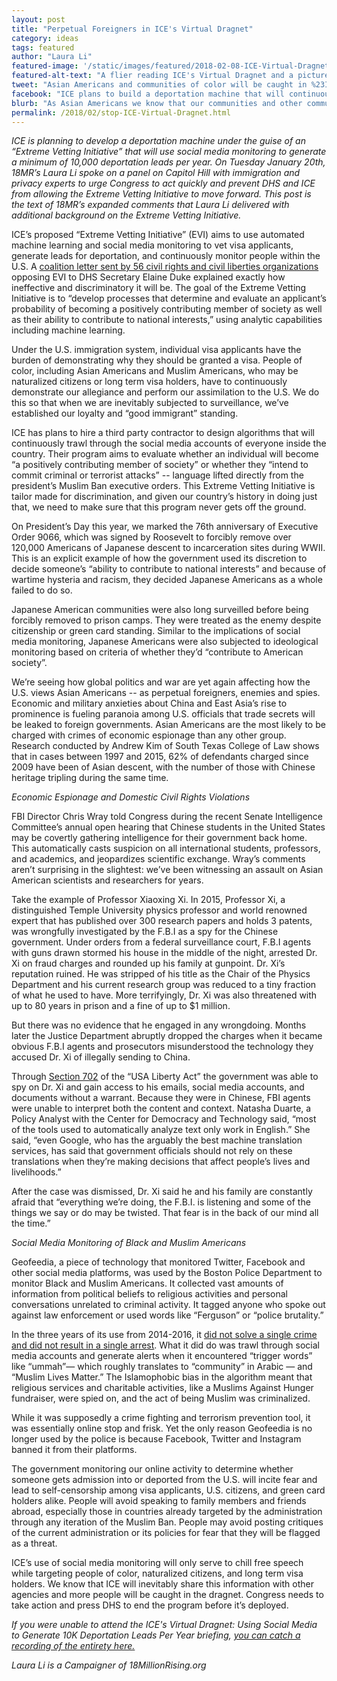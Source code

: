 ```yaml
---
layout: post
title: "Perpetual Foreigners in ICE's Virtual Dragnet"
category: ideas
tags: featured
author: "Laura Li"
featured-image: '/static/images/featured/2018-02-08-ICE-Virtual-Dragnet.jpg'
featured-alt-text: "A flier reading ICE's Virtual Dragnet and a picture of a passport"
tweet: "Asian Americans and communities of color will be caught in %23ICE Dragnet that will continuously scan social media/internet to flag 10,000+ ppl annually for deportation investigations or visa denials based on vague criteria."
facebook: "ICE plans to build a deportation machine that will continuously scan social media to flag 10,000+ people for deportation per year and Asian Americans and other people of color will be targeted."
blurb: "As Asian Americans we know that our communities and other communities of color are going to be specifically targeted because citizenship status has never protected us from being treated like we’re enemies or foreigners."
permalink: /2018/02/stop-ICE-Virtual-Dragnet.html
---
```

_ICE is planning to develop a deportation machine under the guise of an “Extreme Vetting Initiative” that will use social media monitoring to generate a minimum of 10,000 deportation leads per year. On Tuesday January 20th, 18MR’s Laura Li spoke on a panel on Capitol Hill with immigration and privacy experts to urge Congress to act quickly and prevent DHS and ICE from allowing the Extreme Vetting Initiative to move forward. This post is the text of 18MR’s expanded comments that Laura Li delivered with additional background on the Extreme Vetting Initiative._

ICE’s proposed “Extreme Vetting Initiative” (EVI) aims to use automated machine learning and social media monitoring to vet visa applicants, generate leads for deportation, and continuously monitor people within the U.S. A [coalition letter sent by 56 civil rights and civil liberties organizations](https://www.brennancenter.org/sites/default/files/Coalition%20Letter%20to%20DHS%20Opposing%20the%20Extreme%20Vetting%20Initiative%20-%2011.15.17.pdf) opposing EVI to DHS Secretary Elaine Duke explained exactly how ineffective and discriminatory it will be. The goal of the Extreme Vetting Initiative is to “develop processes that determine and evaluate an applicant’s probability of becoming a positively contributing member of society as well as their ability to contribute to national interests,” using analytic capabilities including machine learning.

Under the U.S. immigration system, individual visa applicants have the burden of demonstrating why they should be granted a visa. People of color, including Asian Americans and Muslim Americans, who may be naturalized citizens or long term visa holders, have to continuously demonstrate our allegiance and perform our assimilation to the U.S. We do this so that when we are inevitably subjected to surveillance, we’ve established our loyalty and “good immigrant” standing.

ICE has plans to hire a third party contractor to design algorithms that will continuously trawl through the social media accounts of everyone inside the country. Their program aims to evaluate whether an individual will become “a positively contributing member of society” or whether they “intend to commit criminal or terrorist attacks” -- language lifted directly from the president’s Muslim Ban executive orders. This Extreme Vetting Initiative is tailor made for discrimination, and given our country’s history in doing just that, we need to make sure that this program never gets off the ground.

On President’s Day this year, we marked the 76th anniversary of Executive Order 9066, which was signed by Roosevelt to forcibly remove over 120,000 Americans of Japanese descent to incarceration sites during WWII. This is an explicit example of how the government used its discretion to decide someone’s “ability to contribute to national interests” and because of wartime hysteria and racism, they decided Japanese Americans as a whole failed to do so.

Japanese American communities were also long surveilled before being forcibly removed to prison camps. They were treated as the enemy despite citizenship or green card standing. Similar to the implications of social media monitoring, Japanese Americans were also subjected to ideological monitoring based on criteria of whether they’d “contribute to American society”.

We’re seeing how global politics and war are yet again affecting how the U.S. views Asian Americans -- as perpetual foreigners, enemies and spies. Economic and military anxieties about China and East Asia’s rise to prominence is fueling paranoia among U.S. officials that trade secrets will be leaked to foreign governments. Asian Americans are the most likely to be charged with crimes of economic espionage than any other group. Research conducted by Andrew Kim of South Texas College of Law shows that in cases between 1997 and 2015, 62% of defendants charged since 2009 have been of Asian descent, with the number of those with Chinese heritage tripling during the same time.

*Economic Espionage and Domestic Civil Rights Violations*

FBI Director Chris Wray told Congress during the recent Senate Intelligence Committee’s annual open hearing that Chinese students in the United States may be covertly gathering intelligence for their government back home. This automatically casts suspicion on all international students, professors, and academics, and jeopardizes scientific exchange. Wray’s comments aren’t surprising in the slightest: we’ve been witnessing an assault on Asian American scientists and researchers for years.

Take the example of Professor Xiaoxing Xi. In 2015, Professor Xi, a distinguished Temple University physics professor and world renowned expert that has published over 300 research papers and holds 3 patents, was wrongfully investigated by the F.B.I as a spy for the Chinese government.  Under orders from a federal surveillance court, F.B.I agents with guns drawn stormed his house in the middle of the night, arrested Dr. Xi on fraud charges and rounded up his family at gunpoint.
Dr. Xi’s reputation ruined. He was stripped of his title as the Chair of the Physics Department and his current research group was reduced to a tiny fraction of what he used to have. More terrifyingly, Dr. Xi was also threatened with up to 80 years in prison and a fine of up to $1 million.

But there was no evidence that he engaged in any wrongdoing. Months later the Justice Department abruptly dropped the charges when it became obvious F.B.I agents and prosecutors misunderstood the technology they accused Dr. Xi of illegally sending to China.

Through [Section 702](https://www.eff.org/deeplinks/2018/02/how-congresss-extension-section-702-may-expand-nsas-warrantless-surveillance) of the “USA Liberty Act” the government was able to spy on Dr. Xi and gain access to his emails, social media accounts, and documents without a warrant. Because they were in Chinese, FBI agents were unable to interpret both the content and context. Natasha Duarte, a Policy Analyst with the Center for Democracy and Technology said, “most of the tools used to automatically analyze text only work in English.” She said, “even Google, who has the arguably the best machine translation services, has said that government officials should not rely on these translations when they’re making decisions that affect people’s lives and livelihoods.”

After the case was dismissed, Dr. Xi said he and his family are constantly afraid that “everything we’re doing, the F.B.I. is listening and some of the things we say or do may be twisted. That fear is in the back of our mind all the time.”

*Social Media Monitoring of Black and Muslim Americans*

Geofeedia, a piece of technology that monitored Twitter, Facebook and other social media platforms, was used by the Boston Police Department to monitor Black and Muslim Americans. It collected vast amounts of information from political beliefs to religious activities and personal conversations unrelated to criminal activity. It tagged anyone who spoke out against law enforcement or used words like “Ferguson” or “police brutality.”

In the three years of its use from 2014-2016, it [did not solve a single crime and did not result in a single arrest](https://privacysos.org/blog/new-report-shows-boston-police-used-social-media-surveillance-years-without-informing-city-council/). What it did do was trawl through social media accounts and generate alerts when it encountered “trigger words” like “ummah”— which roughly translates to “community” in Arabic  — and “Muslim Lives Matter.” The Islamophobic bias in the algorithm meant that religious services and charitable activities, like a Muslims Against Hunger fundraiser, were spied on, and the act of being Muslim was criminalized.

While it was supposedly a crime fighting and terrorism prevention tool, it was essentially online stop and frisk. Yet the only reason Geofeedia is no longer used by the police is because Facebook, Twitter and Instagram banned it from their platforms.

The government monitoring our online activity to determine whether someone gets admission into or deported from the U.S. will incite fear and lead to self-censorship among visa applicants, U.S. citizens, and green card holders alike. People will avoid speaking to family members and friends abroad, especially those in countries already targeted by the administration through any iteration of the Muslim Ban. People may avoid posting critiques of the current administration or its policies for fear that they will be flagged as a threat.

ICE’s use of social media monitoring will only serve to chill free speech while targeting people of color, naturalized citizens, and long term visa holders. We know that ICE will inevitably share this information with other agencies and more people will be caught in the dragnet. Congress needs to take action and press DHS to end the program before it’s deployed.

_If you were unable to attend the ICE's Virtual Dragnet: Using Social Media to Generate 10K Deportation Leads Per Year briefing, [you can catch a recording of the entirety here.](https://www.facebook.com/18MillionRising.org/videos/1801539696544262/)_

_Laura Li is a Campaigner of 18MillionRising.org_
